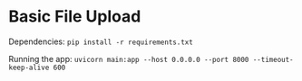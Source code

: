 # Basic File Upload


Dependencies:
`pip install -r requirements.txt`


Running the app:
`uvicorn main:app --host 0.0.0.0 --port 8000 --timeout-keep-alive 600`


